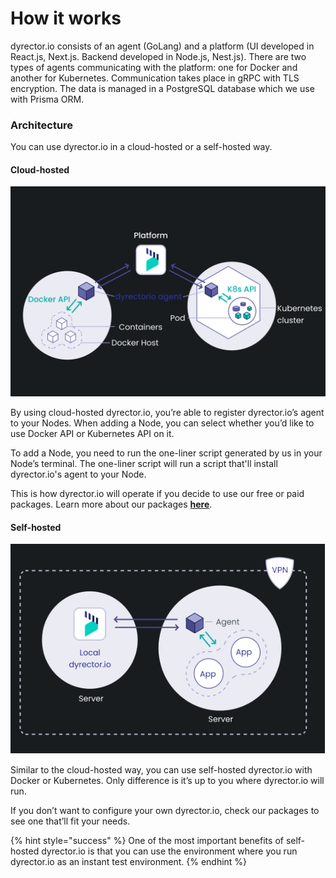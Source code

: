 # How it works

dyrector.io consists of an agent (GoLang) and a platform (UI developed in React.js, Next.js. Backend developed in Node.js, Nest.js). There are two types of agents communicating with the platform: one for Docker and another for Kubernetes. Communication takes place in gRPC with TLS encryption. The data is managed in a PostgreSQL database which we use with Prisma ORM.

### Architecture

You can use dyrector.io in a cloud-hosted or a self-hosted way.

#### Cloud-hosted

![By using free and paid packages, you're getting access to dyrector.io hosted by us on the cloud.](../.gitbook/assets/dyrector-io-cloud-hosted-architecture-dark.png)

By using cloud-hosted dyrector.io, you’re able to register dyrector.io’s agent to your Nodes. When adding a Node, you can select whether you’d like to use Docker API or Kubernetes API on it.

To add a Node, you need to run the one-liner script generated by us in your Node’s terminal. The one-liner script will run a script that'll install dyrector.io's agent to your Node.

This is how dyrector.io will operate if you decide to use our free or paid packages. Learn more about our packages [**here**](https://dyrector.io/pricing).

#### Self-hosted

![](../.gitbook/assets/dyrector-io-self-hosted-architecture-dark.png)

Similar to the cloud-hosted way, you can use self-hosted dyrector.io with Docker or Kubernetes. Only difference is it’s up to you where dyrector.io will run.

If you don’t want to configure your own dyrector.io, check our packages to see one that’ll fit your needs.

{% hint style="success" %}
One of the most important benefits of self-hosted dyrector.io is that you can use the environment where you run dyrector.io as an instant test environment.
{% endhint %}
